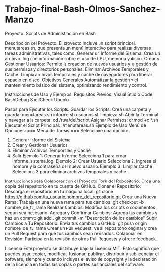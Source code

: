 # Trabajo-final-Bash-Olmos-Sanchez-Manzo

Proyecto: Scripts de Administración en Bash

Descripción del Proyecto:
El proyecto incluye un script principal, menutareas.sh, que presenta un menú interactivo para realizar diversas tareas administrativas, tales como:
Generar un Informe del Sistema: Crea un archivo .log con información sobre el uso de CPU, memoria y disco.
Crear y Gestionar Usuarios: Permite la creación de nuevos usuarios y la gestión de sus permisos y directorios personales.
Eliminar Archivos Temporales y Caché: Limpia archivos temporales y caché de navegadores para liberar espacio en disco.
Objetivos Generales
Automatizar la gestión y el mantenimiento básico del sistema, optimizando rendimiento y control.

Instrucciones de Uso y Ejemplos:
Requisitos Previos:
Visual Studio Code
BashDebug
ShellCheck
Ubuntu

Pasos para Ejecutar los Scripts:
Guardar los Scripts: Crea una carpeta y guarda:
menutareas.sh
informe.sh
usuarios.sh
limpieza.sh
Abrir la Terminal y navegar a la carpeta:
cd /ruta/del/script
Asignar Permisos:
chmod +x *.sh
Ejecutar el Script Principal:
./menutareas.sh
Ejemplo de Uso
Menú de Opciones:
=== Menú de Tareas ===
Seleccione una opción:
1) Generar Informe del Sistema
2) Crear y Gestionar Usuarios
3) Eliminar Archivos Temporales y Caché
4) Salir
Ejemplo 1: Generar Informe
Selecciona 1 para crear informe_sistema.log.
Ejemplo 2: Crear Usuario
Selecciona 2, ingresa el nombre y la contraseña del nuevo usuario.
Ejemplo 3: Limpiar Caché
Selecciona 3 para eliminar archivos temporales y caché.


Instrucciones para Colaborar con el Proyecto
Fork del Repositorio: Crea una copia del repositorio en tu cuenta de GitHub.
Clonar el Repositorio: Descarga el repositorio en tu máquina local:
git clone https://github.com/tu_usuario/nombre_del_repositorio.git
Crear una Nueva Rama: Trabaja en una nueva rama para tus cambios:
git checkout -b nombre_de_tu_rama
Realizar Cambios: Modifica los scripts o documentos según sea necesario.
Agregar y Confirmar Cambios: Agrega tus cambios y haz un commit:
git add .
git commit -m "Descripción de los cambios"
Subir Cambios a Tu Repositorio: Envía tus cambios a GitHub:
git push origin nombre_de_tu_rama
Crear un Pull Request: Ve al repositorio original y crea un Pull Request para que tus cambios sean revisados.
Colaborar en Revisión: Participa en la revisión de otros Pull Requests y ofrece feedback.

Licencia
Este proyecto se distribuye bajo la Licencia MIT. Esto significa que puedes usar, copiar, modificar, fusionar, publicar, distribuir y sublicenciar el software, siempre y cuando incluyas el aviso de copyright y la declaración de la licencia en todas las copias o partes sustanciales del software.
